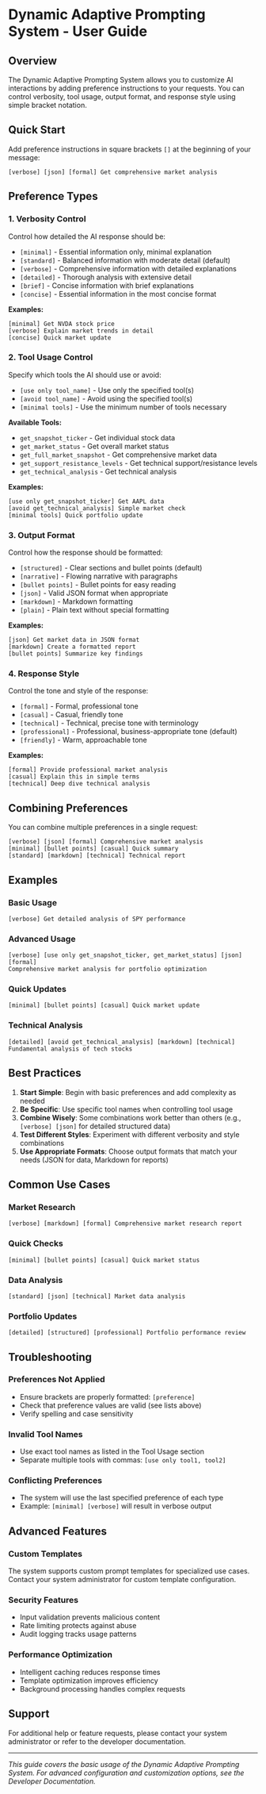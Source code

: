 # Dynamic Adaptive Prompting System - User Guide

## Overview

The Dynamic Adaptive Prompting System allows you to customize AI interactions by adding preference instructions to your requests. You can control verbosity, tool usage, output format, and response style using simple bracket notation.

## Quick Start

Add preference instructions in square brackets `[]` at the beginning of your message:

```
[verbose] [json] [formal] Get comprehensive market analysis
```

## Preference Types

### 1. Verbosity Control

Control how detailed the AI response should be:

- `[minimal]` - Essential information only, minimal explanation
- `[standard]` - Balanced information with moderate detail (default)
- `[verbose]` - Comprehensive information with detailed explanations
- `[detailed]` - Thorough analysis with extensive detail
- `[brief]` - Concise information with brief explanations
- `[concise]` - Essential information in the most concise format

**Examples:**

```
[minimal] Get NVDA stock price
[verbose] Explain market trends in detail
[concise] Quick market update
```

### 2. Tool Usage Control

Specify which tools the AI should use or avoid:

- `[use only tool_name]` - Use only the specified tool(s)
- `[avoid tool_name]` - Avoid using the specified tool(s)
- `[minimal tools]` - Use the minimum number of tools necessary

**Available Tools:**

- `get_snapshot_ticker` - Get individual stock data
- `get_market_status` - Get overall market status
- `get_full_market_snapshot` - Get comprehensive market data
- `get_support_resistance_levels` - Get technical support/resistance levels
- `get_technical_analysis` - Get technical analysis

**Examples:**

```
[use only get_snapshot_ticker] Get AAPL data
[avoid get_technical_analysis] Simple market check
[minimal tools] Quick portfolio update
```

### 3. Output Format

Control how the response should be formatted:

- `[structured]` - Clear sections and bullet points (default)
- `[narrative]` - Flowing narrative with paragraphs
- `[bullet points]` - Bullet points for easy reading
- `[json]` - Valid JSON format when appropriate
- `[markdown]` - Markdown formatting
- `[plain]` - Plain text without special formatting

**Examples:**

```
[json] Get market data in JSON format
[markdown] Create a formatted report
[bullet points] Summarize key findings
```

### 4. Response Style

Control the tone and style of the response:

- `[formal]` - Formal, professional tone
- `[casual]` - Casual, friendly tone
- `[technical]` - Technical, precise tone with terminology
- `[professional]` - Professional, business-appropriate tone (default)
- `[friendly]` - Warm, approachable tone

**Examples:**

```
[formal] Provide professional market analysis
[casual] Explain this in simple terms
[technical] Deep dive technical analysis
```

## Combining Preferences

You can combine multiple preferences in a single request:

```
[verbose] [json] [formal] Comprehensive market analysis
[minimal] [bullet points] [casual] Quick summary
[standard] [markdown] [technical] Technical report
```

## Examples

### Basic Usage

```
[verbose] Get detailed analysis of SPY performance
```

### Advanced Usage

```
[verbose] [use only get_snapshot_ticker, get_market_status] [json] [formal] 
Comprehensive market analysis for portfolio optimization
```

### Quick Updates

```
[minimal] [bullet points] [casual] Quick market update
```

### Technical Analysis

```
[detailed] [avoid get_technical_analysis] [markdown] [technical] 
Fundamental analysis of tech stocks
```

## Best Practices

1. **Start Simple**: Begin with basic preferences and add complexity as needed
2. **Be Specific**: Use specific tool names when controlling tool usage
3. **Combine Wisely**: Some combinations work better than others (e.g., `[verbose] [json]` for detailed structured data)
4. **Test Different Styles**: Experiment with different verbosity and style combinations
5. **Use Appropriate Formats**: Choose output formats that match your needs (JSON for data, Markdown for reports)

## Common Use Cases

### Market Research

```
[verbose] [markdown] [formal] Comprehensive market research report
```

### Quick Checks

```
[minimal] [bullet points] [casual] Quick market status
```

### Data Analysis

```
[standard] [json] [technical] Market data analysis
```

### Portfolio Updates

```
[detailed] [structured] [professional] Portfolio performance review
```

## Troubleshooting

### Preferences Not Applied

- Ensure brackets are properly formatted: `[preference]`
- Check that preference values are valid (see lists above)
- Verify spelling and case sensitivity

### Invalid Tool Names

- Use exact tool names as listed in the Tool Usage section
- Separate multiple tools with commas: `[use only tool1, tool2]`

### Conflicting Preferences

- The system will use the last specified preference of each type
- Example: `[minimal] [verbose]` will result in verbose output

## Advanced Features

### Custom Templates

The system supports custom prompt templates for specialized use cases. Contact your system administrator for custom template configuration.

### Security Features

- Input validation prevents malicious content
- Rate limiting protects against abuse
- Audit logging tracks usage patterns

### Performance Optimization

- Intelligent caching reduces response times
- Template optimization improves efficiency
- Background processing handles complex requests

## Support

For additional help or feature requests, please contact your system administrator or refer to the developer documentation.

---

*This guide covers the basic usage of the Dynamic Adaptive Prompting System. For advanced configuration and customization options, see the Developer Documentation.*
